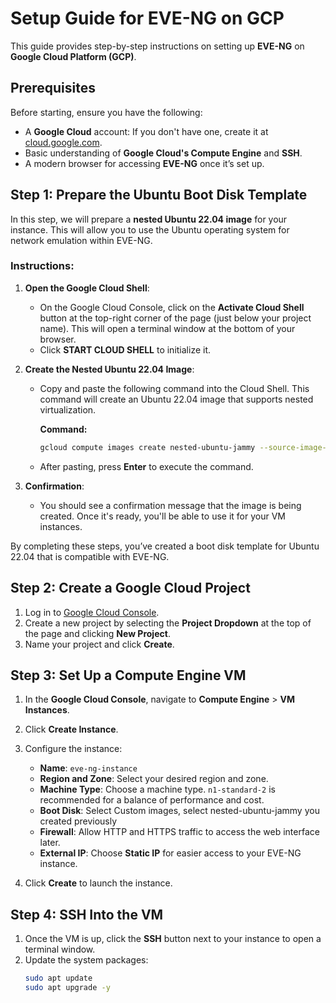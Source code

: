 # Setup Guide for EVE-NG on GCP

This guide provides step-by-step instructions on setting up **EVE-NG** on **Google Cloud Platform (GCP)**.

## Prerequisites
Before starting, ensure you have the following:
- A **Google Cloud** account: If you don't have one, create it at [cloud.google.com](https://cloud.google.com/).
- Basic understanding of **Google Cloud's Compute Engine** and **SSH**.
- A modern browser for accessing **EVE-NG** once it’s set up.

## Step 1: Prepare the Ubuntu Boot Disk Template

In this step, we will prepare a **nested Ubuntu 22.04 image** for your instance. This will allow you to use the Ubuntu operating system for network emulation within EVE-NG.

### Instructions:
1. **Open the Google Cloud Shell**:
   - On the Google Cloud Console, click on the **Activate Cloud Shell** button at the top-right corner of the page (just below your project name). This will open a terminal window at the bottom of your browser.
   - Click **START CLOUD SHELL** to initialize it.

2. **Create the Nested Ubuntu 22.04 Image**:
   - Copy and paste the following command into the Cloud Shell. This command will create an Ubuntu 22.04 image that supports nested virtualization.

     **Command:**
     ```bash
     gcloud compute images create nested-ubuntu-jammy --source-image-family=ubuntu-2204-lts --source-image-project=ubuntu-os-cloud --licenses https://www.googleapis.com/compute/v1/projects/vmoptions/global/licenses/enable-vmx
     ```

   - After pasting, press **Enter** to execute the command.

3. **Confirmation**:
   - You should see a confirmation message that the image is being created. Once it's ready, you'll be able to use it for your VM instances.

By completing these steps, you’ve created a boot disk template for Ubuntu 22.04 that is compatible with EVE-NG.

## Step 2: Create a Google Cloud Project
1. Log in to [Google Cloud Console](https://console.cloud.google.com/).
2. Create a new project by selecting the **Project Dropdown** at the top of the page and clicking **New Project**.
3. Name your project and click **Create**.

## Step 3: Set Up a Compute Engine VM
1. In the **Google Cloud Console**, navigate to **Compute Engine** > **VM Instances**.
2. Click **Create Instance**.
3. Configure the instance:
   - **Name**: `eve-ng-instance`
   - **Region and Zone**: Select your desired region and zone.
   - **Machine Type**: Choose a machine type. `n1-standard-2` is recommended for a balance of performance and cost.
   - **Boot Disk**: Select Custom images, select nested-ubuntu-jammy you created previously
   - **Firewall**: Allow HTTP and HTTPS traffic to access the web interface later.
   - **External IP**: Choose **Static IP** for easier access to your EVE-NG instance.

4. Click **Create** to launch the instance.

## Step 4: SSH Into the VM
1. Once the VM is up, click the **SSH** button next to your instance to open a terminal window.
2. Update the system packages:
   ```bash
   sudo apt update
   sudo apt upgrade -y
